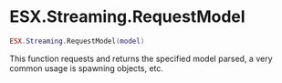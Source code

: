# ESX.Streaming.RequestModel

```lua
ESX.Streaming.RequestModel(model)
```

This function requests and returns the specified model parsed, a very common usage is spawning objects, etc.
